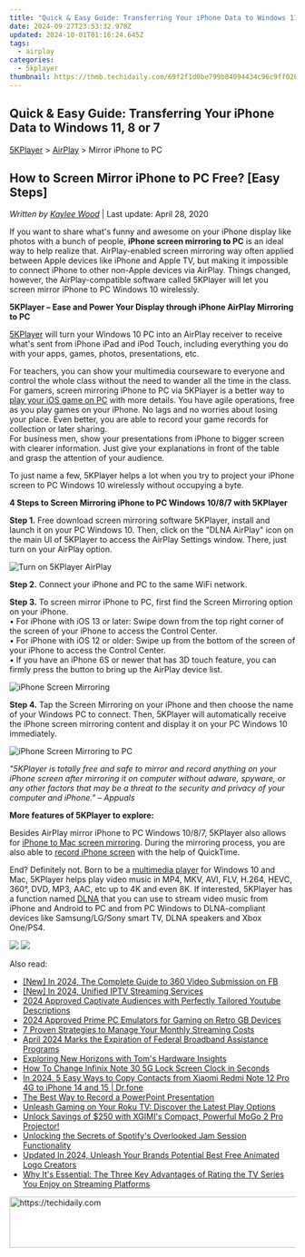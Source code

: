 ```yaml
---
title: "Quick & Easy Guide: Transferring Your iPhone Data to Windows 11, 8 or 7"
date: 2024-09-27T23:53:32.978Z
updated: 2024-10-01T01:16:24.645Z
tags:
  - airplay
categories:
  - 5kplayer
thumbnail: https://thmb.techidaily.com/69f2f1d0be799b84094434c96c9ff028c4a80dbd7350853b948ef46f1ee3993c.jpg
---
```


## Quick & Easy Guide: Transferring Your iPhone Data to Windows 11, 8 or 7

[5KPlayer](https://tools.techidaily.com/5kplayer/products/) \> [AirPlay](https://tools.techidaily.com/5kplayer/airplay/) \> Mirror iPhone to PC

## How to Screen Mirror iPhone to PC Free? \[Easy Steps\]

 _Written by [Kaylee Wood](https://www.quora.com/profile/Amanda-Hu-21)_ | Last update: April 28, 2020

If you want to share what's funny and awesome on your iPhone display like photos with a bunch of people, **iPhone screen mirroring to PC** is an ideal way to help realize that. AirPlay-enabled screen mirroring way often applied between Apple devices like iPhone and Apple TV, but making it impossible to connect iPhone to other non-Apple devices via AirPlay. Things changed, however, the AirPlay-compatible software called 5KPlayer will let you screen mirror iPhone to PC Windows 10 wirelessly.

**5KPlayer – Ease and Power Your Display through iPhone AirPlay Mirroring to PC**

[5KPlayer](https://tools.techidaily.com/5kplayer/products/) will turn your Windows 10 PC into an AirPlay receiver to receive what's sent from iPhone iPad and iPod Touch, including everything you do with your apps, games, photos, presentations, etc.

For teachers, you can show your multimedia courseware to everyone and control the whole class without the need to wander all the time in the class.  
 For gamers, screen mirroring iPhone to PC via 5KPlayer is a better way to [play your iOS game on PC](https://tools.techidaily.com/5kplayer/airplay/) with more details. You have agile operations, free as you play games on your iPhone. No lags and no worries about losing your place. Even better, you are able to record your game records for collection or later sharing.  
 For business men, show your presentations from iPhone to bigger screen with clearer information. Just give your explanations in front of the table and grasp the attention of your audience.

To just name a few, 5KPlayer helps a lot when you try to project your iPhone screen to PC Windows 10 wirelessly without occupying a byte.

**4 Steps to Screen Mirroring iPhone to PC Windows 10/8/7 with 5KPlayer**

**Step 1.** Free download screen mirroring software 5KPlayer, install and launch it on your PC Windows 10\. Then, click on the "DLNA AirPlay" icon on the main UI of 5KPlayer to access the AirPlay Settings window. There, just turn on your AirPlay option.

![Turn on 5KPlayer AirPlay](https://www.5kplayer.com/airplay/img/turn-on-airplay-5kplayer.jpg) 

**Step 2.** Connect your iPhone and PC to the same WiFi network.

**Step 3.** To screen mirror iPhone to PC, first find the Screen Mirroring option on your iPhone.  
 • For iPhone with iOS 13 or later: Swipe down from the top right corner of the screen of your iPhone to access the Control Center.  
 • For iPhone with iOS 12 or older: Swipe up from the bottom of the screen of your iPhone to access the Control Center.  
 • If you have an iPhone 6S or newer that has 3D touch feature, you can firmly press the button to bring up the AirPlay device list.

![iPhone Screen Mirroring](https://www.5kplayer.com/airplay/img/iphone-screen-mirroring.jpg) 

**Step 4.** Tap the Screen Mirroring on your iPhone and then choose the name of your Windows PC to connect. Then, 5KPlayer will automatically receive the iPhone screen mirroring content and display it on your PC Windows 10 immediately.

![iPhone Screen Mirroring to PC](https://www.5kplayer.com/airplay/img/mirror-iphone-to-windows.jpg) 

_"5KPlayer is totally free and safe to mirror and record anything on your iPhone screen after mirroring it on computer without adware, spyware, or any other factors that may be a threat to the security and privacy of your computer and iPhone." – Appuals_

**More features of 5KPlayer to explore:**

Besides AirPlay mirror iPhone to PC Windows 10/8/7, 5KPlayer also allows for [iPhone to Mac screen mirroring](https://tools.techidaily.com/5kplayer/airplay/). During the mirroring process, you are also able to [record iPhone screen](https://tools.techidaily.com/5kplayer/airplay/) with the help of QuickTime.

End? Definitely not. Born to be a [multimedia player](https://tools.techidaily.com/5kplayer/video-music-player/) for Windows 10 and Mac, 5KPlayer helps play video music in MP4, MKV, AVI, FLV, H.264, HEVC, 360°, DVD, MP3, AAC, etc up to 4K and even 8K. If interested, 5KPlayer has a function named [DLNA](https://tools.techidaily.com/5kplayer/dlna/) that you can use to stream video music from iPhone and Android to PC and from PC Windows to DLNA-compliant devices like Samsung/LG/Sony smart TV, DLNA speakers and Xbox One/PS4.

[![](https://www.5kplayer.com/airplay/../button/freedownwhitewin.png)](https://tools.techidaily.com/5kplayer/products/) [![](https://www.5kplayer.com/airplay/../button/freedownbackmac.png)](https://tools.techidaily.com/5kplayer/products/)

<ins class="adsbygoogle"
     style="display:block"
     data-ad-format="autorelaxed"
     data-ad-client="ca-pub-7571918770474297"
     data-ad-slot="1223367746"></ins>

<ins class="adsbygoogle"
     style="display:block"
     data-ad-client="ca-pub-7571918770474297"
     data-ad-slot="8358498916"
     data-ad-format="auto"
     data-full-width-responsive="true"></ins>

<span class="atpl-alsoreadstyle">Also read:</span>
<div><ul>
<li><a href="https://facebook-videos.techidaily.com/new-in-2024-the-complete-guide-to-360-video-submission-on-fb/"><u>[New] In 2024, The Complete Guide to 360 Video Submission on FB</u></a></li>
<li><a href="https://screen-sharing-recording.techidaily.com/new-in-2024-unified-iptv-streaming-services/"><u>[New] In 2024, Unified IPTV Streaming Services</u></a></li>
<li><a href="https://youtube-clips.techidaily.com/2024-approved-captivate-audiences-with-perfectly-tailored-youtube-descriptions/"><u>2024 Approved Captivate Audiences with Perfectly Tailored Youtube Descriptions</u></a></li>
<li><a href="https://screen-capture.techidaily.com/2024-approved-prime-pc-emulators-for-gaming-on-retro-gb-devices/"><u>2024 Approved Prime PC Emulators for Gaming on Retro GB Devices</u></a></li>
<li><a href="https://media-tips.techidaily.com/7-proven-strategies-to-manage-your-monthly-streaming-costs/"><u>7 Proven Strategies to Manage Your Monthly Streaming Costs</u></a></li>
<li><a href="https://media-tips.techidaily.com/april-2024-marks-the-expiration-of-federal-broadband-assistance-programs/"><u>April 2024 Marks the Expiration of Federal Broadband Assistance Programs</u></a></li>
<li><a href="https://hardware-help.techidaily.com/exploring-new-horizons-with-toms-hardware-insights/"><u>Exploring New Horizons with Tom's Hardware Insights</u></a></li>
<li><a href="https://unlock-android.techidaily.com/how-to-change-infinix-note-30-5g-lock-screen-clock-in-seconds-by-drfone-android/"><u>How To Change Infinix Note 30 5G Lock Screen Clock in Seconds</u></a></li>
<li><a href="https://android-transfer.techidaily.com/in-2024-5-easy-ways-to-copy-contacts-from-xiaomi-redmi-note-12-pro-4g-to-iphone-14-and-15-drfone-by-drfone-transfer-from-android-transfer-from-android/"><u>In 2024, 5 Easy Ways to Copy Contacts from Xiaomi Redmi Note 12 Pro 4G to iPhone 14 and 15 | Dr.fone</u></a></li>
<li><a href="https://screen-sharing-recording.techidaily.com/the-best-way-to-record-a-powerpoint-presentation/"><u>The Best Way to Record a PowerPoint Presentation</u></a></li>
<li><a href="https://media-tips.techidaily.com/unleash-gaming-on-your-roku-tv-discover-the-latest-play-options/"><u>Unleash Gaming on Your Roku TV: Discover the Latest Play Options</u></a></li>
<li><a href="https://media-tips.techidaily.com/unlock-savings-of-250-with-xgimis-compact-powerful-mogo-2-pro-projector/"><u>Unlock Savings of $250 with XGIMI's Compact, Powerful MoGo 2 Pro Projector!</u></a></li>
<li><a href="https://media-tips.techidaily.com/unlocking-the-secrets-of-spotifys-overlooked-jam-session-functionality/"><u>Unlocking the Secrets of Spotify's Overlooked Jam Session Functionality</u></a></li>
<li><a href="https://ai-driven-video-production.techidaily.com/updated-in-2024-unleash-your-brands-potential-best-free-animated-logo-creators/"><u>Updated In 2024, Unleash Your Brands Potential Best Free Animated Logo Creators</u></a></li>
<li><a href="https://media-tips.techidaily.com/why-its-essential-the-three-key-advantages-of-rating-the-tv-series-you-enjoy-on-streaming-platforms/"><u>Why It's Essential: The Three Key Advantages of Rating the TV Series You Enjoy on Streaming Platforms</u></a></li>
</ul></div>

<!-- affiliate ads begin -->
<a href="https://ephamedtechinc.pxf.io/c/5597632/2136615/26400" target="_top" id="2136615">
  <img src="//a.impactradius-go.com/display-ad/26400-2136615" border="0" alt="https://techidaily.com" width="728" height="90"/>
</a>
<img height="0" width="0" src="https://ephamedtechinc.pxf.io/i/5597632/2136615/26400" style="position:absolute;visibility:hidden;" border="0" />
<!-- affiliate ads end -->

